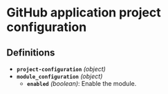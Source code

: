 # GitHub application project configuration

## Definitions

- <a id="%24defs/project-configuration"></a>**`project-configuration`** _(object)_
- <a id="%24defs/module_configuration"></a>**`module_configuration`** _(object)_
  - **`enabled`** _(boolean)_: Enable the module.
